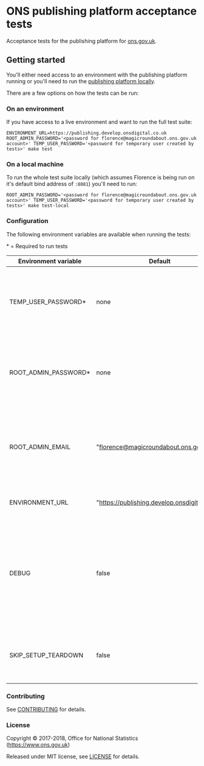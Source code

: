 ONS publishing platform acceptance tests
================

Acceptance tests for the publishing platform for [ons.gov.uk](https://www.ons.gov.uk).

## Getting started

You'll either need access to an environment with the publishing platform running or you'll need to run the [publishing platform locally](https://github.com/ONSdigital/dp/blob/master/GETTING_STARTED.md#publishing).

There are a few options on how the tests can be run:

### On an environment
If you have access to a live environment and want to run the full test suite:
```
ENVIRONMENT_URL=https://publishing.develop.onsdigital.co.uk ROOT_ADMIN_PASSWORD='<password for florence@magicroundabout.ons.gov.uk account>' TEMP_USER_PASSWORD='<password for temporary user created by tests>' make test
```

### On a local machine
To run the whole test suite locally (which assumes Florence is being run on it's default bind address of `:8081`) you'll need to run:
```
ROOT_ADMIN_PASSWORD='<password for florence@magicroundabout.ons.gov.uk account>' TEMP_USER_PASSWORD='<password for temporary user created by tests>' make test-local
```

### Configuration

The following environment variables are available when running the tests:

\* = Required to run tests

| Environment variable | Default                                       | Description                                                                                                                                        |
|----------------------|-----------------------------------------------|----------------------------------------------------------------------------------------------------------------------------------------------------|
| TEMP_USER_PASSWORD*  |  none                                         | Password to assign to the temporary admin account that is created to run the test suite                                                            |
| ROOT_ADMIN_PASSWORD* |  none                                         | Password of the existing admin account that will be used to create temporary users during tests                                                    |
| ROOT_ADMIN_EMAIL     | "florence@magicroundabout.ons.gov.uk"         | Email address of the existing admin account that will be used to create temporary users during tests                                               |
| ENVIRONMENT_URL      | "https://publishing.develop.onsdigital.co.uk" | URL for the environment to run the test suite on                                                                                                   |
| DEBUG                | false                                         | If `true` it runs the tests in developer mode, so it doesn't run headlessly, it slows down actions and pipe's the browsers console to the terminal |
| SKIP_SETUP_TEARDOWN  | false                                         | If `true` then the global setup and teardown won't run with the test suite                                                                        |


### Contributing

See [CONTRIBUTING](CONTRIBUTING.md) for details.

### License

Copyright © 2017-2018, Office for National Statistics (https://www.ons.gov.uk)

Released under MIT license, see [LICENSE](LICENSE.md) for details.
